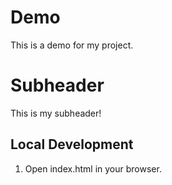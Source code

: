 # Demo

This is a demo for my project.

# Subheader

This is my subheader!

## Local Development

1. Open index.html in your browser.